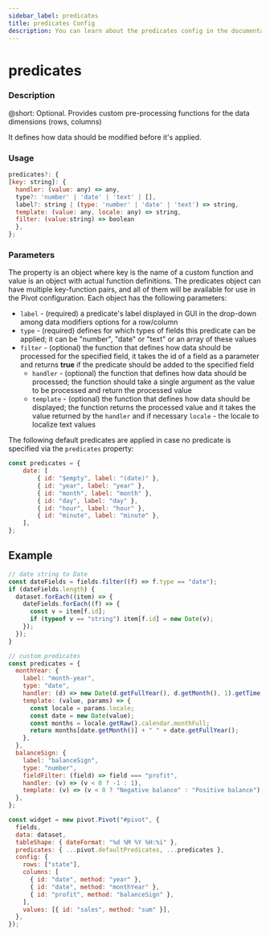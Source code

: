 ```yaml
---
sidebar_label: predicates
title: predicates Config
description: You can learn about the predicates config in the documentation of the DHTMLX JavaScript Pivot library. Browse developer guides and API reference, try out code examples and live demos, and download a free 30-day evaluation version of DHTMLX Pivot.
---
```


# predicates

### Description

@short: Optional. Provides custom pre-processing functions for the data dimensions (rows, columns)

It defines how data should be modified before it's applied.

### Usage

~~~jsx
predicates?: {
[key: string]: {
  handler: (value: any) => any,
  type?: 'number' | 'date' | 'text' | [],
  label?: string | (type: 'number' | 'date' | 'text') => string,
  template: (value: any, locale: any) => string,
  filter: (value:string) => boolean
  },
};
~~~

### Parameters

The property is an object where key is the name of a custom function and value is an object with actual function definitions. The predicates object can have multiple key-function pairs, and all of them will be available for use in the Pivot configuration. Each object has the following parameters:

  - `label` - (required) a predicate's label displayed in GUI in the drop-down among data modifiers options for a row/column 
  - `type` - (required) defines for which types of fields this predicate can be applied; it can be "number", "date" or "text" or an array of these values
  - `filter` - (optional) the function that defines how data should be processed for the specified field, it takes the id of a field as a parameter and returns **true** if the predicate should be added to the specified field
	- `handler` - (optional) the function that defines how data should be processed; the function should take a single argument as the value to be processed and return the processed value
	- `template` - (optional) the function that defines how data should be displayed; the function returns the processed value and it takes the value returned by the `handler` and if necessary `locale` - the locale to localize text values 
 
The following default predicates are applied in case no predicate is specified via the `predicates` property:

~~~jsx
const predicates = {
	date: [
		{ id: "$empty", label: "(date)" },
		{ id: "year", label: "year" },
		{ id: "month", label: "month" },
		{ id: "day", label: "day" },
		{ id: "hour", label: "hour" },
		{ id: "minute", label: "minute" },
	],
};
~~~

## Example

~~~jsx
// date string to Date
const dateFields = fields.filter((f) => f.type == "date");
if (dateFields.length) {
  dataset.forEach((item) => {
    dateFields.forEach((f) => {
      const v = item[f.id];
      if (typeof v == "string") item[f.id] = new Date(v);
    });
  });
}

// custom predicates
const predicates = {
  monthYear: {
    label: "month-year",
    type: "date",
    handler: (d) => new Date(d.getFullYear(), d.getMonth(), 1).getTime(),
    template: (value, params) => {
      const locale = params.locale;
      const date = new Date(value);
      const months = locale.getRaw().calendar.monthFull;
      return months[date.getMonth()] + " " + date.getFullYear();
    },
  },
  balanceSign: {
    label: "balanceSign",
    type: "number",
    fieldFilter: (field) => field === "profit",
    handler: (v) => (v < 0 ? -1 : 1),
    template: (v) => (v < 0 ? "Negative balance" : "Positive balance"),
  },
};

const widget = new pivot.Pivot("#pivot", {
  fields,
  data: dataset,
  tableShape: { dateFormat: "%d %M %Y %H:%i" },
  predicates: { ...pivot.defaultPredicates, ...predicates },
  config: {
    rows: ["state"],
    columns: [
      { id: "date", method: "year" },
      { id: "date", method: "monthYear" },
      { id: "profit", method: "balanceSign" },
    ],
    values: [{ id: "sales", method: "sum" }],
  },
});
~~~


